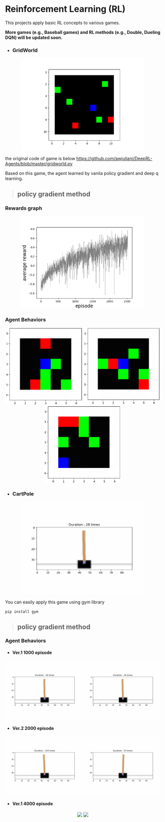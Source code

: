 # **Reinforcement Learning (RL)**

This projects apply basic RL concepts to various games.
  
**More games (e.g., Baseball games) and RL methods (e.g., Double, Dueling DQN) will be updated soon.**
  

- ### **GridWorld**  

<p align='center'>
<img src="/img/GridWorld.png" width="400"    />
<p/>

  
the original code of game is below
https://github.com/awjuliani/DeepRL-Agents/blob/master/gridworld.py

Based on this game, the agent learned by vanila policy gradient and deep q learning.
> ## **policy gradient method**

### Rewards graph

<p align='center'>
<img src="/img/PG_reward_graph.png" width="400"    />
<p/>

### Agent Behaviors

<p align='center'>
<img src="/img/agent1.gif" width="250"    />
<img src="/img/agent2.gif" width="250"    />
<img src="/img/agent3.gif" width="250"   />
<p/>

- ### **CartPole**  

<p align='center'>
<img src="/img/CartPole.png" width="400"    />
<p/>

You can easily apply this game using gym library

    pip install gym

> ## **policy gradient method**
### Agent Behaviors

- #### Ver.1 1000 episode
<p align='center'>
<img src="/img/cartpole_1000.gif" width="250"    />
<img src="/img/cartpole_1000_v2.gif" width="250"    />
<p/>


- #### Ver.2 2000 episode
<p align='center'>
<img src="/img/cartpole_2000.gif" width="250"    />
<img src="/img/cartpole_2000_v2.gif" width="250"    />
<p/>


- #### Ver.1 4000 episode
<p align='center'>
<img src="/img/cartpole_4000.gif" width="250"    />
<img src="/img/cartpole_4000_v2.gif" width="250"    />
<p/>